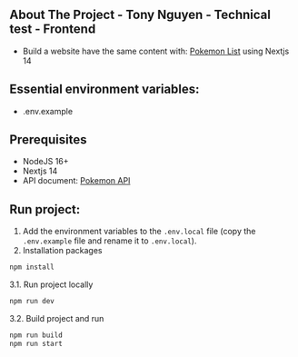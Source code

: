 ## About The Project - Tony Nguyen - Technical test - Frontend

- Build a website have the same content with: [Pokemon List] using Nextjs 14

## Essential environment variables:
- .env.example

## Prerequisites

- NodeJS 16+
- Nextjs 14
- API document: [Pokemon API]

## Run project:

1. Add the environment variables to the `.env.local` file (copy the `.env.example` file and rename it to `.env.local`).
2. Installation packages 
```sh
npm install
```
3.1. Run project locally
```sh
npm run dev
```
3.2. Build project and run 
```sh
npm run build
npm run start
```

[Pokemon List]: https://frontend-interview.it-consultis.net/pokemon-list
[Pokemon API]: https://pokeapi.co/
